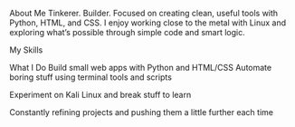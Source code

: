 About Me Tinkerer. Builder. Focused on creating clean, useful tools with Python, HTML, and CSS. I enjoy working close to the metal with Linux and exploring what’s possible through simple code and smart logic.

My Skills

     
What I Do Build small web apps with Python and HTML/CSS
Automate boring stuff using terminal tools and scripts

Experiment on Kali Linux and break stuff to learn

Constantly refining projects and pushing them a little further each time
